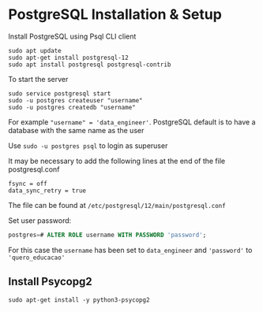 # PostgreSQL Installation & Setup
Install PostgreSQL using Psql CLI client
```Shell
sudo apt update
sudo apt-get install postgresql-12
sudo apt install postgresql postgresql-contrib
```

To start the server
```Shell
sudo service postgresql start
sudo -u postgres createuser "username"
sudo -u postgres createdb "username"
```
For example ```"username" = 'data_engineer'```. PostgreSQL default is to have a database with the same name as the user

Use ```sudo -u postgres psql``` to login as superuser

It may be necessary to add the following lines at the end of the file postgresql.conf
```
fsync = off
data_sync_retry = true
```
The file can be found at ```/etc/postgresql/12/main/postgresql.conf```

Set user password:
```SQL
postgres=# ALTER ROLE username WITH PASSWORD 'password';
```
For this case the ```username``` has been set to ```data_engineer``` and ```'password'``` to ```'quero_educacao'```

## Install Psycopg2

```Shell
sudo apt-get install -y python3-psycopg2
```